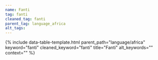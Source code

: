 ```yaml
---
name: Fanti
tag: fanti
cleaned_tag: fanti
parent_tag: language_africa
alt_tags: 
---
```


{% include data-table-template.html 
  parent_path="language/africa" 
  keyword="fanti" 
  cleaned_keyword="fanti" 
  title="Fanti"
  alt_keywords=""
  context=""
%}

